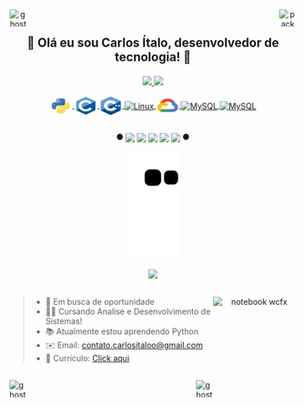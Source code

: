 <div align="center">
    <a href="https://github.com/carlositaloo">
        <img align="left" alt="ghost" height="30" width="30" src="https://media.giphy.com/media/cq8qwbRUWruRG/giphy.gif">
        <img align="right" alt="packman" height="30" width="30" src="https://media.giphy.com/media/QU86X0DlOCBCL5feZZ/giphy.gif">
    </a>
    </br>
        <h2>👋 Olá eu sou Carlos Ítalo, desenvolvedor de tecnologia! 👋<p></p></h2>
</div>


<div align="center">
    <a href="https://github.com/carlositaloo">
        <img height="160em" src="https://github-readme-stats.vercel.app/api?username=carlositaloo&show_icons=true&theme=dark&include_all_commits=true&count_private=true&icon_color=2234AE&title_color=EDBC2E&text_color=D3D3D3&border_color=1d2735&bg_color=0,0d1117,130F40"/>
        <img height="160em" src="https://github-readme-stats.vercel.app/api/top-langs/?username=carlositaloo&layout=compact&langs_count=7&theme=dark&title_color=EDBC2E&custom_title=Linguagens%20dos%20projetos%20no%20Github&border_color=1d2735&bg_color=0,130F40,0d1117"/>
    </a>
</div>

<!--
  <img align="center" src="https://github-readme-stats.vercel.app/api/top-langs/?username=carlositaloo&exclude_repo=carlositaloo&hide_title=true&theme=gotham"/>
-->
  
<div style="display: inline_block" align="center"><br>
    <a href="https://github.com/carlositaloo">
            <!-- https://github.com/devicons/devicon/tree/master/icons -->
        <img align="center" alt="Python" height="32" width="40" src="https://raw.githubusercontent.com/devicons/devicon/master/icons/python/python-original.svg">
        <img align="center" alt="C" height="32" width="40" src="https://raw.githubusercontent.com/devicons/devicon/master/icons/c/c-original.svg">
        <img align="center" alt="C++" height="32" width="40" src="https://raw.githubusercontent.com/devicons/devicon/master/icons/cplusplus/cplusplus-original.svg">
        <img align="center" alt="Linux" height="32" width="32" src="https://i.ibb.co/v4J2JzV/iconmonstr-linux-os-1-240.png">
        <img align="center" alt="Google Clound" height="32" width="40" src="https://raw.githubusercontent.com/devicons/devicon/master/icons/googlecloud/googlecloud-original.svg">
        <img align="center" alt="MySQL" height="32" width="32" src="https://i.ibb.co/pvwVDFV/Sem-T-tulo-2.png">
	<img align="center" alt="MySQL" height="32" width="32" src="https://i.imgur.com/ehBAwIg.png">
    </a>
</div>
	
##

<div align="center">
●
    <a href="https://instagram.com/carlositaloo" target="_blank"><img src="https://img.shields.io/badge/-Instagram-%23E4405F?style=for-the-badge&logo=instagram&logoColor=white" target="_blank" align="center"></a>
    <a href="https://www.twitch.tv/iNooTh" target="_blank"><img src="https://img.shields.io/badge/Twitch-9146FF?style=for-the-badge&logo=twitch&logoColor=white" target="_blank" align="center"></a>
    <a href="https://discord.gg/3ksGanN" target="_blank"><img src="https://img.shields.io/badge/Discord-7289DA?style=for-the-badge&logo=discord&logoColor=white" target="_blank" align="center"></a> 
    <a href = "mailto:contato.carlositaloo@gmail.com"><img src="https://img.shields.io/badge/-Gmail-%23333?style=for-the-badge&logo=gmail&logoColor=white" target="_blank" align="center"></a>
    <a href="https://www.linkedin.com/in/carlositaloo" target="_blank"><img src="https://img.shields.io/badge/-LinkedIn-%230077B5?style=for-the-badge&logo=linkedin&logoColor=white" target="_blank" align="center"></a>
●
</div>

<div align="center">
    <a href="https://github.com/carlositaloo">

  ![Snake animation](https://github.com/carlositaloo/carlositaloo/blob/output/github-contribution-grid-snake.svg)
    <p>
    <img src="https://komarev.com/ghpvc/?username=carlositaloo&color=blueviolet">
    </p>
    </a>
</div>
  
##
	
<!--
https://raw.githubusercontent.com/MicaelliMedeiros/micaellimedeiros/master/image/computer-illustration.png
-->
<div align="center">
    <a href="https://github.com/carlositaloo">
<img src="https://media.giphy.com/media/juua9i2c2fA0AIp2iq/giphy.gif" width="146" height="146" align="right" alt="notebook wcfx">
    </a>
</div>

> - 🌱 Em busca de oportunidade
> - 👨‍🎓 Cursando Analise e Desenvolvimento de Sistemas!
> - 📚 Atualmente estou aprendendo Python
> - ✉️ Email: contato.carlositaloo@gmail.com
> - 👔 Currículo: [Click aqui](https://github.com/carlositaloo/carlositaloo/blob/main/Curr%C3%ADculo/Curr%C3%ADculo_CARLOS_ITALO.pdf)
> <!-- > - 😄 Apelido: iNooTh -->
##
<div>
<a href="https://github.com/carlositaloo">
<img align="left" alt="ghost" height="30" width="30" src="https://media.giphy.com/media/RAGUpYLsOX2Pm/giphy.gif">
<img align="right" alt="ghost" height="30" width="30" src="https://media.giphy.com/media/NctG5rLeF1Fm0/giphy.gif"></a>
</div>
